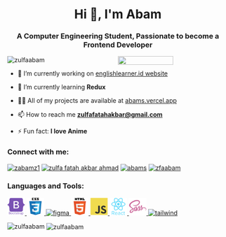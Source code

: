 <h1 align="center">Hi 👋, I'm Abam</h1>
<h3 align="center">A Computer Engineering Student, Passionate to become a Frontend Developer</h3>

<img align="right" width="50%" height="50%" src="https://user-images.githubusercontent.com/63113235/141676567-28c3257c-2894-4887-b9d4-3c3ede11ca64.gif">

<p align="left"> <img src="https://komarev.com/ghpvc/?username=zulfaabam&label=Profile%20views&color=0e75b6&style=flat" alt="zulfaabam" /> </p>

- 🔭 I’m currently working on [englishlearner.id website](https://englishlearner-id.vercel.app/)

- 🌱 I’m currently learning **Redux**

- 👨‍💻 All of my projects are available at [abams.vercel.app](https://abams.vercel.app/)

- 📫 How to reach me **zulfafatahakbar@gmail.com**

- ⚡ Fun fact: **I love Anime**

<h3 align="left">Connect with me:</h3>
<p align="left">
<a href="https://twitter.com/zabamz1" target="blank"><img align="center" src="https://raw.githubusercontent.com/rahuldkjain/github-profile-readme-generator/master/src/images/icons/Social/twitter.svg" alt="zabamz1" height="30" width="40" /></a>
<a href="https://linkedin.com/in/zulfa-fatah-akbar-ahmad" target="blank"><img align="center" src="https://raw.githubusercontent.com/rahuldkjain/github-profile-readme-generator/master/src/images/icons/Social/linked-in-alt.svg" alt="zulfa fatah akbar ahmad" height="30" width="40" /></a>
<a href="https://fb.com/zulfafatah.akbarahmad" target="blank"><img align="center" src="https://raw.githubusercontent.com/rahuldkjain/github-profile-readme-generator/master/src/images/icons/Social/facebook.svg" alt="abams" height="30" width="40" /></a>
<a href="https://instagram.com/zfaabam" target="blank"><img align="center" src="https://raw.githubusercontent.com/rahuldkjain/github-profile-readme-generator/master/src/images/icons/Social/instagram.svg" alt="zfaabam" height="30" width="40" /></a>
</p>

<h3 align="left">Languages and Tools:</h3>
<p align="left"> <a href="https://getbootstrap.com" target="_blank"> <img src="https://raw.githubusercontent.com/devicons/devicon/master/icons/bootstrap/bootstrap-plain-wordmark.svg" alt="bootstrap" width="40" height="40"/> </a> <a href="https://www.w3schools.com/css/" target="_blank"> <img src="https://raw.githubusercontent.com/devicons/devicon/master/icons/css3/css3-original-wordmark.svg" alt="css3" width="40" height="40"/> </a> <a href="https://www.figma.com/" target="_blank"> <img src="https://www.vectorlogo.zone/logos/figma/figma-icon.svg" alt="figma" width="40" height="40"/> </a> <a href="https://www.w3.org/html/" target="_blank"> <img src="https://raw.githubusercontent.com/devicons/devicon/master/icons/html5/html5-original-wordmark.svg" alt="html5" width="40" height="40"/> </a> <a href="https://developer.mozilla.org/en-US/docs/Web/JavaScript" target="_blank"> <img src="https://raw.githubusercontent.com/devicons/devicon/master/icons/javascript/javascript-original.svg" alt="javascript" width="40" height="40"/> </a> <a href="https://reactjs.org/" target="_blank"> <img src="https://raw.githubusercontent.com/devicons/devicon/master/icons/react/react-original-wordmark.svg" alt="react" width="40" height="40"/> </a> <a href="https://sass-lang.com" target="_blank"> <img src="https://raw.githubusercontent.com/devicons/devicon/master/icons/sass/sass-original.svg" alt="sass" width="40" height="40"/> </a> <a href="https://tailwindcss.com/" target="_blank"> <img src="https://www.vectorlogo.zone/logos/tailwindcss/tailwindcss-icon.svg" alt="tailwind" width="40" height="40"/> </a> </p>

<p><img align="left" src="https://github-readme-stats.vercel.app/api/top-langs?username=zulfaabam&show_icons=true&locale=en&layout=compact" alt="zulfaabam" /></p>

<p>&nbsp;<img align="center" src="https://github-readme-stats.vercel.app/api?username=zulfaabam&show_icons=true&locale=en" alt="zulfaabam" /></p>

